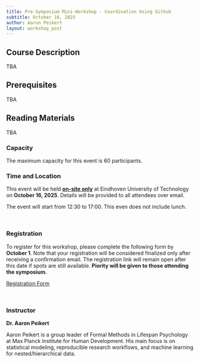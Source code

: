 ```yaml
---
title: Pre-Symposium Mini-Workshop - Coordination Using Github
subtitle: October 16, 2025
author: Aaron Peikert
layout: workshop_post
---
```


## Course Description

TBA
<br>

## Prerequisites

TBA
<br>

## Reading Materials

TBA
<br>

### Capacity

The maximum capacity for this event is 60 participants.

### Time and Location

This event will be held <ins>**on-site only**</ins> at Eindhoven University of Technology on **October 16, 2025**. Details will be provided to all attendees over email.

The event will start from 12:30 to 17:00. This even does not include lunch.


<br>

### Registration

To register for this workshop, please complete the following form by **October 1**. Note that your registration will be considered finalized only after receiving a confirmation email.  The registration link will remain open after this date if spots are still available. **Piority will be given to those attending the symposium.**

[Registration Form](https://forms.office.com/Pages/ResponsePage.aspx?id=R_J9zM5gD0qddXBM9g78ZP_Kihp-VglPgWom9gajHXdUMDlUNDAyV0ExUVA2OUhTNTVESzQ0UjRQSS4u)

<br>

### Instructor

**Dr. Aaron Peikert**

Aaron Peikert is a group leader of Formal Methods in Lifespan Psychology at Max Planck Institute for Human Development. His main focus is on statistical modeling, reproducible research workflows, and machine learning for nested/hierarchical data.

